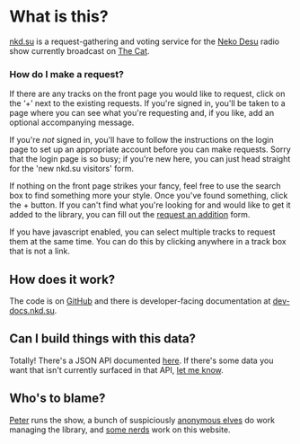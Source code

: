 # What is this?

[nkd.su] is a request-gathering and voting service for the [Neko Desu]
radio show currently broadcast on [The Cat].

[nkd.su]: https://nkd.su
[The Cat]: https://thecat.radio
[Neko Desu]: https://nekodesu.radio

### How do I make a request?

If there are any tracks on the front page you would like to request, click on
the ‘+’ next to the existing requests. If you're signed in, you'll be taken to
a page where you can see what you're requesting and, if you like, add an
optional accompanying message.

If you're _not_ signed in, you'll have to follow the instructions on the login
page to set up an appropriate account before you can make requests. Sorry that
the login page is so busy; if you're new here, you can just head straight for
the 'new nkd.su visitors' form.

If nothing on the front page strikes your fancy, feel free to use the search
box to find something more your style. Once you've found something, click the +
button. If you can't find what you're looking for and would like to get it
added to the library, you can fill out the [request an addition] form.

If you have javascript enabled, you can select multiple tracks to request them
at the same time. You can do this by clicking anywhere in a track box that is
not a link.

[request an addition]: https://nkd.su/request

## How does it work?

The code is on [GitHub] and there is developer-facing documentation at
[dev-docs.nkd.su][dev-docs].

[Github]: https://github.com/very-scary-scenario/nkd.su
[dev-docs]: https://dev-docs.nkd.su/

## Can I build things with this data?

Totally! There's a JSON API documented [here](https://nkd.su/info/api/). If
there's some data you want that isn't currently surfaced in that API, [let me
know][new-issue].

[new-issue]: https://github.com/very-scary-scenario/nkd.su/issues/new

## Who's to blame?

[Peter][peter] runs the show, a bunch of suspiciously [anonymous
elves][patreon] do work managing the library, and [some nerds][contributors]
work on this website.

[contributors]: https://github.com/very-scary-scenario/nkd.su/graphs/contributors
[peter]: https://twitter.com/theshillito
[patreon]: https://www.patreon.com/NekoDesu
